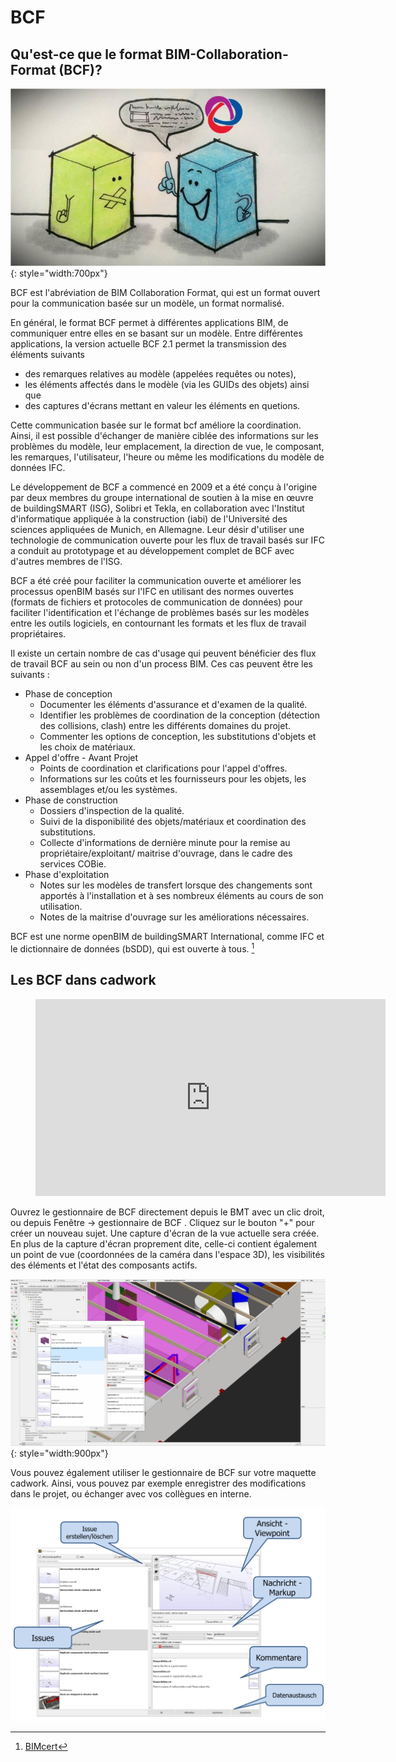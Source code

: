 # BCF

## Qu'est-ce que le format BIM-Collaboration-Format (BCF)? 

![localized image](../img/bcf.jpeg "https://b2b.partcommunity.com/community/pin/35477/bcf-bim-collaboration-format-explained"){: style="width:700px"}

BCF est l'abréviation de BIM Collaboration Format, qui est un format ouvert pour la communication basée sur un modèle, un format normalisé.

En général, le format BCF permet à différentes applications BIM, de communiquer entre elles en se basant sur un modèle. Entre différentes applications, la version actuelle BCF 2.1 permet la transmission des éléments suivants
* des remarques relatives au modèle (appelées requêtes ou notes),
* les éléments affectés dans le modèle (via les GUIDs des objets) ainsi que
* des captures d'écrans mettant en valeur les éléments en quetions.

Cette communication basée sur le format bcf améliore la coordination. Ainsi, il est possible d'échanger de manière ciblée des informations sur les problèmes du modèle, leur emplacement, la direction de vue, le composant, les remarques, l'utilisateur, l'heure ou même les modifications du modèle de données IFC.

Le développement de BCF a commencé en 2009 et a été conçu à l'origine par deux membres du groupe international de soutien à la mise en œuvre de buildingSMART (ISG), Solibri et Tekla, en collaboration avec l'Institut d'informatique appliquée à la construction (iabi) de l'Université des sciences appliquées de Munich, en Allemagne. Leur désir d'utiliser une technologie de communication ouverte pour les flux de travail basés sur IFC a conduit au prototypage et au développement complet de BCF avec d'autres membres de l'ISG.

BCF a été créé pour faciliter la communication ouverte et améliorer les processus openBIM basés sur l'IFC en utilisant des normes ouvertes (formats de fichiers et protocoles de communication de données) pour faciliter l'identification et l'échange de problèmes basés sur les modèles entre les outils logiciels, en contournant les formats et les flux de travail propriétaires.

Il existe un certain nombre de cas d'usage qui peuvent bénéficier des flux de travail BCF au  sein ou non d'un process BIM. Ces cas peuvent être les suivants :

* Phase de conception
    * Documenter les éléments d'assurance et d'examen de la qualité.
    * Identifier les problèmes de coordination de la conception (détection des collisions, clash) entre les différents domaines du projet.
    * Commenter les options de conception, les substitutions d'objets et les choix de matériaux.
* Appel d'offre - Avant Projet
    * Points de coordination et clarifications pour l'appel d'offres.
    * Informations sur les coûts et les fournisseurs pour les objets, les assemblages et/ou les systèmes.
* Phase de construction
    * Dossiers d'inspection de la qualité.
    * Suivi de la disponibilité des objets/matériaux et coordination des substitutions.
    * Collecte d'informations de dernière minute pour la remise au propriétaire/exploitant/ maitrise d'ouvrage, dans le cadre des services COBie.
* Phase d'exploitation
    * Notes sur les modèles de transfert lorsque des changements sont apportés à l'installation et à ses nombreux éléments au cours de son utilisation.
    * Notes de la maitrise d'ouvrage sur les améliorations nécessaires.


BCF est une norme openBIM de buildingSMART International, comme IFC et le dictionnaire de données (bSDD), qui est ouverte à tous.  [^5]

## Les BCF dans cadwork 

<figure class="video_container">
  <iframe width="560" height="315" src="https://www.youtube.com/embed/3uY7HpMijuA" title="YouTube video player" frameborder="0" allow="accelerometer; autoplay; clipboard-write; encrypted-media; gyroscope; picture-in-picture" allowfullscreen></iframe>
</figure>


Ouvrez le gestionnaire de BCF directement depuis le BMT avec un clic droit, ou depuis Fenêtre -> gestionnaire de BCF . Cliquez sur le bouton "+" pour créer un nouveau sujet. Une capture d'écran de la vue actuelle sera créée. En plus de la capture d'écran proprement dite, celle-ci contient également un point de vue (coordonnées de la caméra dans l'espace 3D), les visibilités des éléments et l'état des composants actifs.

![localized gif](../img/issue.gif){: style="width:900px"}

Vous pouvez également utiliser le gestionnaire de BCF sur votre maquette cadwork. Ainsi, vous pouvez par exemple enregistrer des modifications dans le projet, ou échanger avec vos collègues en interne.


[^5]: [BIMcert](https://technical.buildingsmart.org/standards/bcf/)

![localized image](../img/de/bcf_manager.png)

